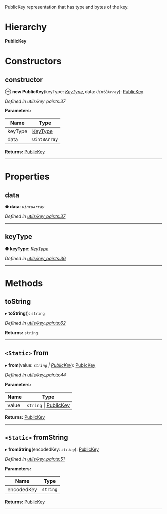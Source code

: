 

PublicKey representation that has type and bytes of the key.

# Hierarchy

**PublicKey**

# Constructors

<a id="constructor"></a>

##  constructor

⊕ **new PublicKey**(keyType: *[KeyType](../enums/_utils_key_pair_.keytype.md)*, data: *`Uint8Array`*): [PublicKey](_utils_key_pair_.publickey.md)

*Defined in [utils/key_pair.ts:37](https://github.com/nearprotocol/nearlib/blob/5251dca/src.ts/utils/key_pair.ts#L37)*

**Parameters:**

| Name | Type |
| ------ | ------ |
| keyType | [KeyType](../enums/_utils_key_pair_.keytype.md) |
| data | `Uint8Array` |

**Returns:** [PublicKey](_utils_key_pair_.publickey.md)

___

# Properties

<a id="data"></a>

##  data

**● data**: *`Uint8Array`*

*Defined in [utils/key_pair.ts:37](https://github.com/nearprotocol/nearlib/blob/5251dca/src.ts/utils/key_pair.ts#L37)*

___
<a id="keytype"></a>

##  keyType

**● keyType**: *[KeyType](../enums/_utils_key_pair_.keytype.md)*

*Defined in [utils/key_pair.ts:36](https://github.com/nearprotocol/nearlib/blob/5251dca/src.ts/utils/key_pair.ts#L36)*

___

# Methods

<a id="tostring"></a>

##  toString

▸ **toString**(): `string`

*Defined in [utils/key_pair.ts:62](https://github.com/nearprotocol/nearlib/blob/5251dca/src.ts/utils/key_pair.ts#L62)*

**Returns:** `string`

___
<a id="from"></a>

## `<Static>` from

▸ **from**(value: *`string` \| [PublicKey](_utils_key_pair_.publickey.md)*): [PublicKey](_utils_key_pair_.publickey.md)

*Defined in [utils/key_pair.ts:44](https://github.com/nearprotocol/nearlib/blob/5251dca/src.ts/utils/key_pair.ts#L44)*

**Parameters:**

| Name | Type |
| ------ | ------ |
| value | `string` \| [PublicKey](_utils_key_pair_.publickey.md) |

**Returns:** [PublicKey](_utils_key_pair_.publickey.md)

___
<a id="fromstring"></a>

## `<Static>` fromString

▸ **fromString**(encodedKey: *`string`*): [PublicKey](_utils_key_pair_.publickey.md)

*Defined in [utils/key_pair.ts:51](https://github.com/nearprotocol/nearlib/blob/5251dca/src.ts/utils/key_pair.ts#L51)*

**Parameters:**

| Name | Type |
| ------ | ------ |
| encodedKey | `string` |

**Returns:** [PublicKey](_utils_key_pair_.publickey.md)

___


